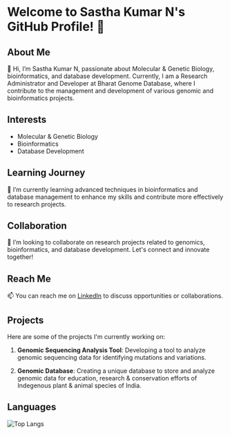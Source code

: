 # Welcome to Sastha Kumar N's GitHub Profile! 👋
## About Me

👀 Hi, I’m Sastha Kumar N, passionate about Molecular & Genetic Biology, bioinformatics, and database development. Currently, I am a Research Administrator and Developer at Bharat Genome Database, where I contribute to the management and development of various genomic and bioinformatics projects.

## Interests

- Molecular & Genetic Biology
- Bioinformatics
- Database Development

## Learning Journey

🌱 I’m currently learning advanced techniques in bioinformatics and database management to enhance my skills and contribute more effectively to research projects.

## Collaboration

💞️ I’m looking to collaborate on research projects related to genomics, bioinformatics, and database development. Let's connect and innovate together!

## Reach Me

📫 You can reach me on [LinkedIn](https://www.linkedin.com/in/sasthakumar-n-8a2260194/) to discuss opportunities or collaborations.

## Projects

Here are some of the projects I'm currently working on:

1. **Genomic Sequencing Analysis Tool**: Developing a tool to analyze genomic sequencing data for identifying mutations and variations.

2. **Genomic  Database**: Creating a unique database to store and analyze genomic data for education, research & conservation efforts of Indegenous plant & animal species of India.
## Languages

![Top Langs](https://github-readme-stats.vercel.app/api/top-langs/?username=Sastha-Kumar-N&layout=compact)


